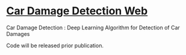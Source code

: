# [Car Damage Detection Web](http://car-damage-detection-app.herokuapp.com/)
Car Damage Detection : Deep Learning Algorithm for Detection of Car Damages


Code will be released prior publication.
